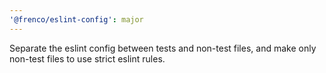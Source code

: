 ```yaml
---
'@frenco/eslint-config': major
---
```


Separate the eslint config between tests and non-test files, and make only non-test files to use strict eslint rules.

